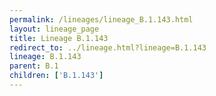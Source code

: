 ```yaml
---
permalink: /lineages/lineage_B.1.143.html
layout: lineage_page
title: Lineage B.1.143
redirect_to: ../lineage.html?lineage=B.1.143
lineage: B.1.143
parent: B.1
children: ['B.1.143']
---
```

